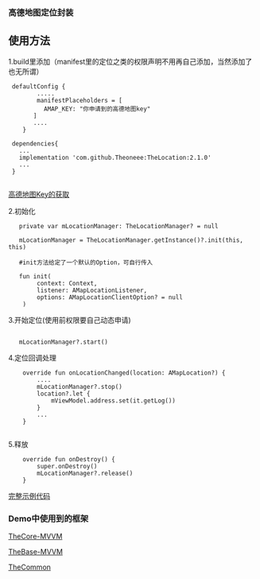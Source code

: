 ### 高德地图定位封装

## 使用方法

1.build里添加（manifest里的定位之类的权限声明不用再自己添加，当然添加了也无所谓）

```
 defaultConfig {
        .....
        manifestPlaceholders = [
          AMAP_KEY: "你申请到的高德地图key"
       ]
       ....
    }
    
 dependencies{
   ...
   implementation 'com.github.Theoneee:TheLocation:2.1.0' 
   ...
 }   
   
```

[高德地图Key的获取](https://blog.csdn.net/litrainy/article/details/103255081)

2.初始化
```
   private var mLocationManager: TheLocationManager? = null

   mLocationManager = TheLocationManager.getInstance()?.init(this, this)
   
   #init方法给定了一个默认的Option，可自行传入
   
   fun init(
        context: Context,
        listener: AMapLocationListener,
        options: AMapLocationClientOption? = null
    )

```     

3.开始定位(使用前权限要自己动态申请)

```

   mLocationManager?.start()

```

4.定位回调处理

```
    override fun onLocationChanged(location: AMapLocation?) {
        ....
        mLocationManager?.stop()
        location?.let {
            mViewModel.address.set(it.getLog())
        }
        ...
    }
    
```
5.释放

```
    override fun onDestroy() {
        super.onDestroy()
        mLocationManager?.release()
    }

```

[完整示例代码](https://github.com/Theoneee/TheLocation/blob/master/app/src/main/java/the/one/test/LocationActivity.kt)

### Demo中使用到的框架

[TheCore-MVVM](https://github.com/Theoneee/TheCore-MVVM)

[TheBase-MVVM](https://github.com/Theoneee/TheBase-MVVM)

[TheCommon](https://github.com/Theoneee/TheCommon)
